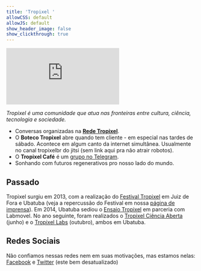 ```yaml
---
title: 'Tropixel '
allowCSS: default
allowJS: default
show_header_image: false
show_clickthrough: true
---
```


![Tropixel Banner](https://wiki.ubatuba.cc/lib/exe/fetch.php?media=tropixel:banner.jpg)

*Tropixel é uma comunidade que atua nas fronteiras entre cultura, ciência, tecnologia e sociedade.*

- Conversas organizadas na **[Rede Tropixel](https://rede.tropixel.org)**.
- O **Boteco Tropixel** abre quando tem cliente - em especial nas tardes de sábado. Acontece em algum canto da internet simultânea. Usualmente no canal tropixelbr do jitsi (sem link aqui pra não atrair robotos). 
- O **Tropixel Café** é um [grupo no Telegram](https://t.me/joinchat/AEzTMlIS-eD3W_fs9Ta65A).
- Sonhando com futuros regenerativos pro nosso lado do mundo.

## Passado

Tropixel surgiu em 2013, com a realização do [Festival Tropixel](../13-festival) em Juiz de Fora e Ubatuba (veja a repercussão do Festival em nossa [página de imprensa](../13-festival/imprensa)). Em 2014, Ubatuba sediou o [Ensaio Tropixel](../14-ensaio) em parceria com Labmovel. No ano seguinte, foram realizados o [Tropixel Ciência Aberta](../15-ciencia-aberta) (junho) e o [Tropixel Labs](../15-labs) (outubro), ambos em Ubatuba.

## Redes Sociais

Não confiamos nessas redes nem em suas motivações, mas estamos nelas: [Facebook](https://facebook.com/tropixelorg) e [Twitter](https://twitter.com/tropixel_org) (este bem desatualizado)
